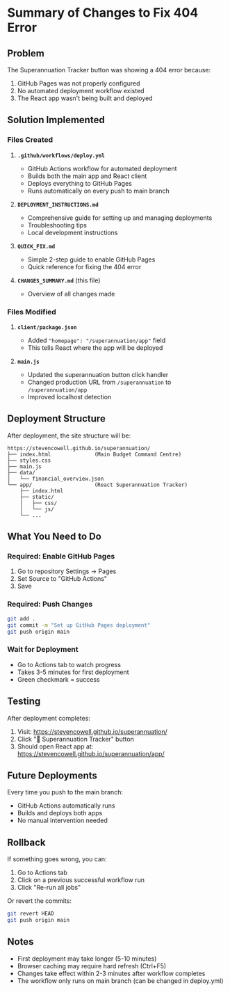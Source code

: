 # Summary of Changes to Fix 404 Error

## Problem
The Superannuation Tracker button was showing a 404 error because:
1. GitHub Pages was not properly configured
2. No automated deployment workflow existed
3. The React app wasn't being built and deployed

## Solution Implemented

### Files Created

1. **`.github/workflows/deploy.yml`**
   - GitHub Actions workflow for automated deployment
   - Builds both the main app and React client
   - Deploys everything to GitHub Pages
   - Runs automatically on every push to main branch

2. **`DEPLOYMENT_INSTRUCTIONS.md`**
   - Comprehensive guide for setting up and managing deployments
   - Troubleshooting tips
   - Local development instructions

3. **`QUICK_FIX.md`**
   - Simple 2-step guide to enable GitHub Pages
   - Quick reference for fixing the 404 error

4. **`CHANGES_SUMMARY.md`** (this file)
   - Overview of all changes made

### Files Modified

1. **`client/package.json`**
   - Added `"homepage": "/superannuation/app"` field
   - This tells React where the app will be deployed

2. **`main.js`**
   - Updated the superannuation button click handler
   - Changed production URL from `/superannuation` to `/superannuation/app`
   - Improved localhost detection

## Deployment Structure

After deployment, the site structure will be:

```
https://stevencowell.github.io/superannuation/
├── index.html              (Main Budget Command Centre)
├── styles.css
├── main.js
├── data/
│   └── financial_overview.json
└── app/                    (React Superannuation Tracker)
    ├── index.html
    ├── static/
    │   ├── css/
    │   └── js/
    └── ...
```

## What You Need to Do

### Required: Enable GitHub Pages

1. Go to repository Settings → Pages
2. Set Source to "GitHub Actions"
3. Save

### Required: Push Changes

```bash
git add .
git commit -m "Set up GitHub Pages deployment"
git push origin main
```

### Wait for Deployment

- Go to Actions tab to watch progress
- Takes 3-5 minutes for first deployment
- Green checkmark = success

## Testing

After deployment completes:

1. Visit: https://stevencowell.github.io/superannuation/
2. Click "🏦 Superannuation Tracker" button
3. Should open React app at: https://stevencowell.github.io/superannuation/app/

## Future Deployments

Every time you push to the main branch:
- GitHub Actions automatically runs
- Builds and deploys both apps
- No manual intervention needed

## Rollback

If something goes wrong, you can:
1. Go to Actions tab
2. Click on a previous successful workflow run
3. Click "Re-run all jobs"

Or revert the commits:
```bash
git revert HEAD
git push origin main
```

## Notes

- First deployment may take longer (5-10 minutes)
- Browser caching may require hard refresh (Ctrl+F5)
- Changes take effect within 2-3 minutes after workflow completes
- The workflow only runs on main branch (can be changed in deploy.yml)
